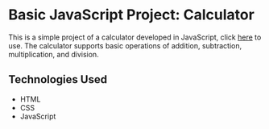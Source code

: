 # Basic JavaScript Project: Calculator

This is a simple project of a calculator developed in JavaScript, click [here](https://loopz22.github.io/Calculator/) to use. The calculator supports basic operations of addition, subtraction, multiplication, and division.

## Technologies Used

- HTML
- CSS
- JavaScript
